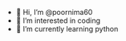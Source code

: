 - 👋 Hi, I’m @poornima60
- 👀 I’m interested in coding
- 🌱 I’m currently learning python


<!---
poornima60/poornima60 is a ✨ special ✨ repository because its `README.md` (this file) appears on your GitHub profile.
You can click the Preview link to take a look at your changes.
--->
